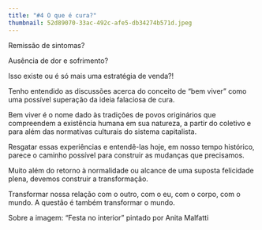 ```yaml
---
title: "#4 O que é cura?"
thumbnail: 52d89070-33ac-492c-afe5-db34274b571d.jpeg
---
```

<!--StartFragment-->

Remissão de sintomas?

Ausência de dor e sofrimento?

Isso existe ou é só mais uma estratégia de venda?!



Tenho entendido as discussões acerca do conceito de “bem viver” como uma possível superação da ideia falaciosa de cura. 



Bem viver é o nome dado às tradições de povos originários que compreendem a existência humana em sua natureza, a partir do coletivo e para além das normativas culturais do sistema capitalista. 



Resgatar essas experiências e entendê-las hoje, em nosso tempo histórico, parece o caminho possível para construir as mudanças que precisamos. 



Muito além do retorno à normalidade ou alcance de uma suposta felicidade plena, devemos construir a transformação.



Transformar nossa relação com o outro, com o eu, com o corpo, com o mundo. A questão é também transformar o mundo. 



Sobre a imagem: “Festa no interior” pintado por Anita Malfatti



<!--EndFragment-->
